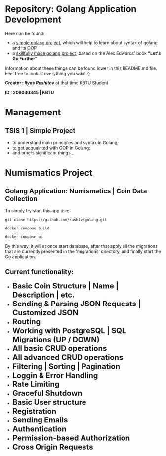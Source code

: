 # Repository: Golang Application Development
Here can be found:
- a [simple golang project](https://github.com/rashtv/golang/tree/main#management), which will help to learn about syntax of golang and its OOP
- a [skillfully made golang project](https://github.com/rashtv/golang/tree/main#numismatics-project), based on the Alex Edwards' book **"Let's Go Further"**

Information about these things can be found lower in this README.md file.
Feel free to look at everything you want :)


**Creator : _Ilyas Rashitov_** at that time KBTU Student

**ID : 20B030345 | KBTU**

# Management
## TSIS 1 | Simple Project
- to understand main principles and syntax in Golang;
- to get acquainted with OOP in Golang;
- and others significant things...

# Numismatics Project
## Golang Application: Numismatics | Coin Data Collection

To simply try start this app use:
```
git clone https://github.com/rashtv/golang.git
```
```
docker compose build
```
```
docker compose up
```
By this way, it will at once start database, after that apply all the migrations that are currently presented in the 'migrations' directory, and finally start the Go application.

## Current functionality:
* **<span style="font-size: 24px;">Basic Coin Structure | Name | Description | etc.</span>**
* **<span style="font-size: 24px;">Sending & Parsing JSON Requests | Customized JSON</span>**
* **<span style="font-size: 24px;">Routing</span>**
* **<span style="font-size: 24px;">Working with PostgreSQL | SQL Migrations (UP / DOWN)</span>**
* **<span style="font-size: 24px;">All basic CRUD operations </span>**
* **<span style="font-size: 24px;">All advanced CRUD operations</span>**
* **<span style="font-size: 24px;">Filtering | Sorting | Pagination</span>**
* **<span style="font-size: 24px;">Loggin & Error Handling</span>**
* **<span style="font-size: 24px;">Rate Limiting</span>**
* **<span style="font-size: 24px;">Graceful Shutdown</span>**
* **<span style="font-size: 24px;">Basic User structure</span>**
* **<span style="font-size: 24px;">Registration</span>**
* **<span style="font-size: 24px;">Sending Emails</span>**
* **<span style="font-size: 24px;">Authentication</span>**
* **<span style="font-size: 24px;">Permission-based Authorization</span>**
* **<span style="font-size: 24px;">Cross Origin Requests</span>**
